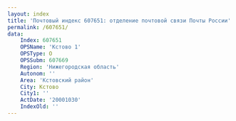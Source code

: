 ```yaml
---
layout: index
title: 'Почтовый индекс 607651: отделение почтовой связи Почты России'
permalink: /607651/
data:
    Index: 607651
    OPSName: 'Кстово 1'
    OPSType: О
    OPSSubm: 607669
    Region: 'Нижегородская область'
    Autonom: ''
    Area: 'Кстовский район'
    City: Кстово
    City1: ''
    ActDate: '20001030'
    IndexOld: ''
---
```

